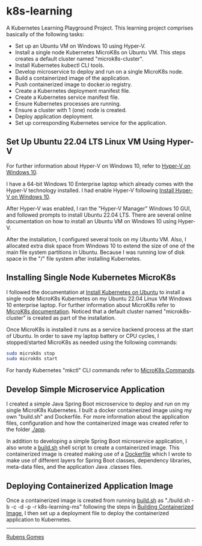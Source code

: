 # k8s-learning

A Kubernetes Learning Playground Project.  This learning project comprises
basically of the following tasks:

- Set up an Ubuntu VM on Windows 10 using Hyper-V.
- Install a single node Kubernetes MicroK8s on Ubuntu VM. This steps creates a
  default cluster named "microk8s-cluster".
- Install Kubernetes kubectl CLI tools.
- Develop microservice to deploy and run on a single MicroK8s node.
- Build a containerized image of the application.
- Push containerized image to docker.io registry.
- Create a Kubernetes deployment manifest file.
- Create a Kubernetes service manifest file.
- Ensure Kubernetes processes are running.
- Ensure a cluster with 1 (one) node is created.
- Deploy application deployment.
- Set up corresponding Kubernetes service for the application.

## Set Up Ubuntu 22.04 LTS Linux VM Using Hyper-V

For further information about Hyper-V on Windows 10, refer to
[Hyper-V on Windows 10](https://learn.microsoft.com/en-us/virtualization/hyper-v-on-windows/?source=recommendations).

I have a 64-bit Windows 10 Enterprise laptop which already comes with the Hyper-V 
technology installed.  I had enable Hyper-V following [Install Hyper-V on Windows 10](https://learn.microsoft.com/en-us/virtualization/hyper-v-on-windows/quick-start/enable-hyper-v).

After Hyper-V was enabled, I ran the "Hyper-V Manager" Windows 10 GUI, and
followed prompts to install Ubuntu 22.04 LTS.  There are several online
documentation on how to install an Ubuntu VM on Windows 10 using Hyper-V.

After the installation, I configured several tools on my Ubuntu VM.  Also, I 
allocated extra disk space from Windows 10 to extend the size of one of the
main file system partitions in Ubuntu.  Because I was running low of disk space
in the "/" file system after installing Kubernetes.

## Installing Single Node Kubernetes MicroK8s

I followed the documentation at
[Install Kubernetes on Ubuntu](https://ubuntu.com/kubernetes/install)
to install a single node MicroK8s Kubernetes on my Ubuntu 22.04 Linux VM 
Windows 10 enterprise laptop. For further information about MicroK8s refer to 
[MicroK8s documentation](https://microk8s.io/docs?_ga=2.10857782.324099204.1668363292-1340609638.1668067881).  Noticed that a
default cluster named "microk8s-cluster" is created as part of the installation.

Once MicroK8s is installed it runs as a service backend process at the start of
Ubuntu.  In order to save my laptop battery or CPU cycles, I stopped/started 
MicroK8s as needed using the following commands:

```bash
sudo microk8s stop
sudo microk8s start
```

For handy Kubernetes "mkctl" CLI commands refer to [MicroK8s Commands](./k8s/README.md).

## Develop Simple Microservice Application

I created a simple Java Spring Boot microservice to deploy and run on my single
MicroK8s Kubernetes.   I built a docker containerized image using my own 
"build.sh" and Dockerfile.  For more information about the application files,
configuration and how the containerized image was created refer to the folder
[./app](./APP.md).

In addition to developing a simple Spring Boot microservice application, I also
wrote a [build.sh](./docker/build.sh) shell script to create a containerized
image.  This containerized image is created making use of a 
[Dockerfile](./docker/ctx/Dockerfile) which I wrote to make use of different
layers for Spring Boot classes, dependency libraries, meta-data files, and the
application Java .classes files.

## Deploying Containerized Application Image

Once a containerized image is created from running [build.sh](./docker/build.sh)
as "./build.sh -b -c -d -p -r k8s-learning-ms" following the steps in 
[Building Containerized Image](./docker/README.md), I then set up a deployment
file to deploy the containerized application to Kubernetes.



---
[Rubens Gomes](https://rubensgomes.com/)

